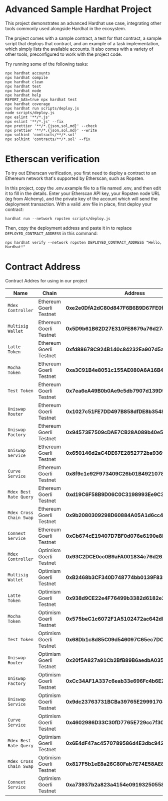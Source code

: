 # Advanced Sample Hardhat Project

This project demonstrates an advanced Hardhat use case, integrating other tools commonly used alongside Hardhat in the ecosystem.

The project comes with a sample contract, a test for that contract, a sample script that deploys that contract, and an example of a task implementation, which simply lists the available accounts. It also comes with a variety of other tools, preconfigured to work with the project code.

Try running some of the following tasks:

```shell
npx hardhat accounts
npx hardhat compile
npx hardhat clean
npx hardhat test
npx hardhat node
npx hardhat help
REPORT_GAS=true npx hardhat test
npx hardhat coverage
npx hardhat run scripts/deploy.js
node scripts/deploy.js
npx eslint '**/*.js'
npx eslint '**/*.js' --fix
npx prettier '**/*.{json,sol,md}' --check
npx prettier '**/*.{json,sol,md}' --write
npx solhint 'contracts/**/*.sol'
npx solhint 'contracts/**/*.sol' --fix
```

# Etherscan verification

To try out Etherscan verification, you first need to deploy a contract to an Ethereum network that's supported by Etherscan, such as Ropsten.

In this project, copy the .env.example file to a file named .env, and then edit it to fill in the details. Enter your Etherscan API key, your Ropsten node URL (eg from Alchemy), and the private key of the account which will send the deployment transaction. With a valid .env file in place, first deploy your contract:

```shell
hardhat run --network ropsten scripts/deploy.js
```

Then, copy the deployment address and paste it in to replace `DEPLOYED_CONTRACT_ADDRESS` in this command:

```shell
npx hardhat verify --network ropsten DEPLOYED_CONTRACT_ADDRESS "Hello, Hardhat!"
```
# Contract Address

Contract Addres for using in our project

| Name | Chain | Address |
| --- | --- | --- |
| `Mdex Controller` | Ethereum Goerli Testnet | **0xe2e0DfA2dC80d847F6B6B9D67FE0fDa07B10EE5a**|
| `Multisig Wallet` | Ethereum Goerli Testnet | **0x5D9b61B62D27E310FE8679a76d27a558bD0E016D**|
| `Latte Token` | Ethereum Goerli Testnet | **0xfd88678C924B140c84232Ea907d5a60D709B8f9a**|
| `Mocha Token` | Ethereum Goerli Testnet | **0xa3C91B4e8051c155AE080A6A16B4923F6FB711f3**|
| `Test Token` | Ethereum Goerli Testnet | **0x7ea6eA49B0b0Ae9c5db7907d139D9Cd3439862a1**|
| `Uniswap Router` | Ethereum Goerli Testnet | **0x1027c51FE7DD497B858dfDE8b3548f73F29728Ce**|
| `Uniswap Factory` | Ethereum Goerli Testnet | **0x94573E7509cDAE7CB28A089b40e50a40c52E119D**|
| `Uniswap Service` | Ethereum Goerli Testnet | **0x650146d2aC4DE67E2852772ba93698ab67fBdA27**|
| `Curve Service` | Ethereum Goerli Testnet | **0x8f9c1e92F973409C26b01B49210783600D2Ca463**|
| `Mdex Best Rate Query` | Ethereum Goerli Testnet | **0xd19C6F58B9D06C0C3198993Ee9C34C08BA57195e**|
| `Mdex Cross Chain Swap` | Ethereum Goerli Testnet | **0x9b2080309298D60884A05A1d6cc4a0CF1379375e**|
| `Connext Service` | Ethereum Goerli Testnet | **0xCb674cE19407D7BF0d076e6190e8Fcc383D5DfDF**|
| `Mdex Controller` | Optimism Goerli Testnet | **0x93C2DCE0cc0B9aFA001834c76d26180CE6FC367d**|
| `Multisig Wallet` | Optimism Goerli Testnet | **0xB2468b3CF340D748774bb0139F835b1cFDA86F40**|
| `Latte Token` | Optimism Goerli Testnet | **0x938d9CE22e4F76499b3382d6182e232D16BB410c**|
| `Mocha Token` | Optimism Goerli Testnet | **0x575beC1c6072F1A5102472ac642db17df60F2B6c**|
| `Test Token` | Optimism Goerli Testnet | **0x68Db1c8d85C09d546097C65ec7DCBFF4D6497CbF**|
| `Uniswap Router` | Optimism Goerli Testnet | **0x20f5A827a91Cb2BfB89B6aedbA035dbA95D49a18**|
| `Uniswap Factory` | Optimism Goerli Testnet | **0xCc34AF1A337c6eab33e696Fc4b6E2516585F164A**|
| `Uniswap Service` | Optimism Goerli Testnet | **0x9dc23763731BCBa39765E299917081348d95375b**|
| `Curve Service` | Optimism Goerli Testnet | **0x4602986D33C30fD7765E729cc7f30256919D6FCc**|
| `Mdex Best Rate Query` | Optimism Goerli Testnet | **0x6E4dF47ac4570789586d4E3dbc9423f3CeD5AC73**|
| `Mdex Cross Chain Swap` | Optimism Goerli Testnet | **0x817F5b1eE8a26C80Fab7E74E58AE88e5b4DaB615**|
| `Connext Service` | Optimism Goerli Testnet | **0xa73937b2a823a4154e09193250558f0503509DdD**|



